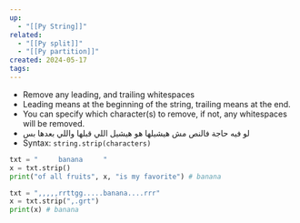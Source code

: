 ```yaml
---
up:
  - "[[Py String]]"
related:
  - "[[Py split]]"
  - "[[Py partition]]"
created: 2024-05-17
tags: 
---
```


- Remove any leading, and trailing whitespaces
- Leading means at the beginning of the string, trailing means at the end.
- You can specify which character(s) to remove, if not, any whitespaces will be removed.
- لو فيه حاجة فالنص مش هيشيلها هو هيشيل اللي قبلها واللي بعدها بس
- Syntax: `string.strip(characters)`

```python
txt = "     banana     "  
x = txt.strip()  
print("of all fruits", x, "is my favorite") # banana

txt = ",,,,,rrttgg.....banana....rrr"  
x = txt.strip(",.grt")  
print(x) # banana
```